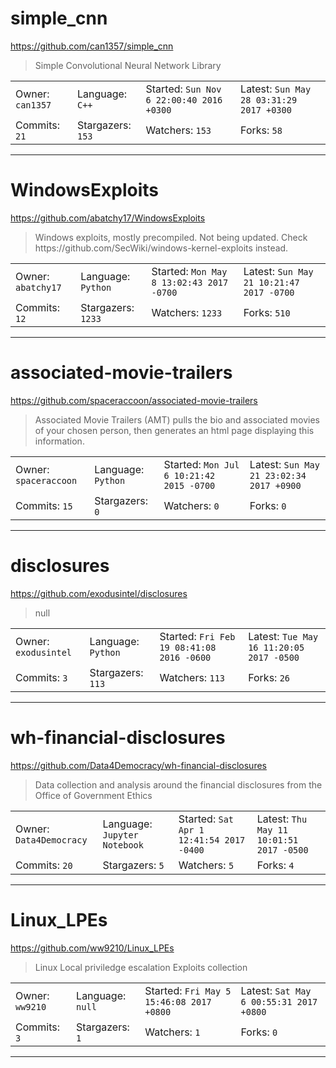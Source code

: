 # simple_cnn

https://github.com/can1357/simple_cnn
<blockquote>
Simple Convolutional Neural Network Library
</blockquote>

<table>
<tr><td>Owner: <code>can1357</code></td>
    <td>Language: <code>C++</code></td>
    <td>Started: <code>Sun Nov 6 22:00:40 2016 +0300</code></td>
    <td>Latest: <code>Sun May 28 03:31:29 2017 +0300</code></td></tr>
<tr><td>Commits: <code>21</code></td>
    <td>Stargazers: <code>153</code></td>
    <td>Watchers: <code>153</code></td>
    <td>Forks: <code>58</code></td></tr>
</table>

---

# WindowsExploits

https://github.com/abatchy17/WindowsExploits
<blockquote>
Windows exploits, mostly precompiled. Not being updated. Check https://github.com/SecWiki/windows-kernel-exploits instead.
</blockquote>

<table>
<tr><td>Owner: <code>abatchy17</code></td>
    <td>Language: <code>Python</code></td>
    <td>Started: <code>Mon May 8 13:02:43 2017 -0700</code></td>
    <td>Latest: <code>Sun May 21 10:21:47 2017 -0700</code></td></tr>
<tr><td>Commits: <code>12</code></td>
    <td>Stargazers: <code>1233</code></td>
    <td>Watchers: <code>1233</code></td>
    <td>Forks: <code>510</code></td></tr>
</table>

---

# associated-movie-trailers

https://github.com/spaceraccoon/associated-movie-trailers
<blockquote>
Associated Movie Trailers (AMT) pulls the bio and associated movies of your chosen person, then generates an html page displaying this information.
</blockquote>

<table>
<tr><td>Owner: <code>spaceraccoon</code></td>
    <td>Language: <code>Python</code></td>
    <td>Started: <code>Mon Jul 6 10:21:42 2015 -0700</code></td>
    <td>Latest: <code>Sun May 21 23:02:34 2017 +0900</code></td></tr>
<tr><td>Commits: <code>15</code></td>
    <td>Stargazers: <code>0</code></td>
    <td>Watchers: <code>0</code></td>
    <td>Forks: <code>0</code></td></tr>
</table>

---

# disclosures

https://github.com/exodusintel/disclosures
<blockquote>
null
</blockquote>

<table>
<tr><td>Owner: <code>exodusintel</code></td>
    <td>Language: <code>Python</code></td>
    <td>Started: <code>Fri Feb 19 08:41:08 2016 -0600</code></td>
    <td>Latest: <code>Tue May 16 11:20:05 2017 -0500</code></td></tr>
<tr><td>Commits: <code>3</code></td>
    <td>Stargazers: <code>113</code></td>
    <td>Watchers: <code>113</code></td>
    <td>Forks: <code>26</code></td></tr>
</table>

---

# wh-financial-disclosures

https://github.com/Data4Democracy/wh-financial-disclosures
<blockquote>
Data collection and analysis around the financial disclosures from the Office of Government Ethics
</blockquote>

<table>
<tr><td>Owner: <code>Data4Democracy</code></td>
    <td>Language: <code>Jupyter Notebook</code></td>
    <td>Started: <code>Sat Apr 1 12:41:54 2017 -0400</code></td>
    <td>Latest: <code>Thu May 11 10:01:51 2017 -0500</code></td></tr>
<tr><td>Commits: <code>20</code></td>
    <td>Stargazers: <code>5</code></td>
    <td>Watchers: <code>5</code></td>
    <td>Forks: <code>4</code></td></tr>
</table>

---

# Linux_LPEs

https://github.com/ww9210/Linux_LPEs
<blockquote>
Linux Local priviledge escalation Exploits collection
</blockquote>

<table>
<tr><td>Owner: <code>ww9210</code></td>
    <td>Language: <code>null</code></td>
    <td>Started: <code>Fri May 5 15:46:08 2017 +0800</code></td>
    <td>Latest: <code>Sat May 6 00:55:31 2017 +0800</code></td></tr>
<tr><td>Commits: <code>3</code></td>
    <td>Stargazers: <code>1</code></td>
    <td>Watchers: <code>1</code></td>
    <td>Forks: <code>0</code></td></tr>
</table>

---

